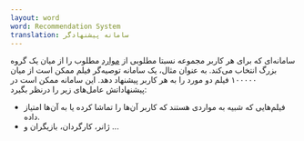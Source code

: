 ```yaml
---
layout: word
word: Recommendation System
translation: سامانه پیشنهادگر
---
```


سامانه‌ای که برای هر کاربر مجموعه نسبتا مطلوبی از [موارد](/I/items) مطلوب را از میان یک گروه بزرگ انتخاب می‌کند. به عنوان مثال، یک سامانه توصیه‌گر فیلم ممکن است از میان ۱۰۰۰۰۰ فیلم دو مورد را به هر کاربر پیشنهاد دهد. این سامانه ممکن است در پیشنهاداتش عامل‌های زیر را درنظر بگیرد:

- فیلم‌هایی که شبیه به مواردی هستند که کاربر آن‌ها را تماشا کرده یا به آن‌ها امتیاز داده.
- ژانر، کارگردان، بازیگران و ...

